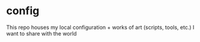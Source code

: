 # config
This repo houses my local configuration + works of art (scripts, tools, etc.) I want to share with the world

